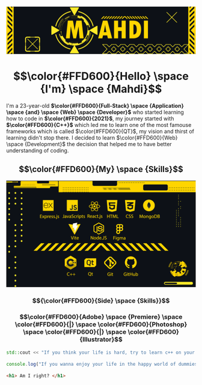 ![Me](Banner.png)
<h1 align="center"> $$\color{#FFD600}{Hello} \space {I'm} \space {Mahdi}$$ </h1>

I'm a 23-year-old **$\color{#FFD600}{Full-Stack} \space {Application} \space {and} \space {Web} \space {Developer}$** who started learning how to code in **$\color{#FFD600}{2021}$**, my journey started with **$\color{#FFD600}{C++}$** which led me to learn one of the most famouse frameworks which is called $\color{#FFD600}{QT}$, my vision and thirst of learning didn't stop there.
I decided to learn $\color{#FFD600}{Web} \space {Development}$ the decision that helped me to have better understanding of coding.

<h2 align="center"> $$\color{#FFD600}{My} \space {Skills}$$ </h2>
<img src="Skills.png" alter="Skills"> 

<h3 align="center"> $${\color{#FFD600}{Side} \space {Skills}}$$ </h3>

<h3 align="center"> $$\color{#FFD600}{Adobe} \space {Premiere} \space \color{#FFD600}{|} \space \color{#FFD600}{Photoshop} \space \color{#FFD600}{|} \space \color{#FFD600}{Illustrator}$$ </h3>

```cpp
std::cout << "If you think your life is hard, try to learn c++ on your own" << std::endl;
```
```js
console.log("If you wanna enjoy your life in the happy world of dummies, learn a high-end programming language");
```
```html
<h1> Am I right? </h1>
```
